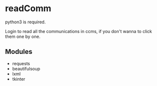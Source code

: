 # readComm
python3 is required.

Login to read all the communications in ccms, if you don't wanna to click them one by one.

## Modules
- requests
- beautifulsoup
- lxml
- tkinter

